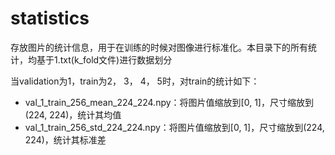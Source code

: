 # statistics
存放图片的统计信息，用于在训练的时候对图像进行标准化。本目录下的所有统计，均基于1.txt(k_fold文件)进行数据划分

当validation为1，train为2， 3， 4， 5时，对train的统计如下：
+ val_1_train_256_mean_224_224.npy：将图片值缩放到[0, 1]，尺寸缩放到(224, 224)，统计其均值
+ val_1_train_256_std_224_224.npy：将图片值缩放到[0, 1]，尺寸缩放到(224, 224)，统计其标准差